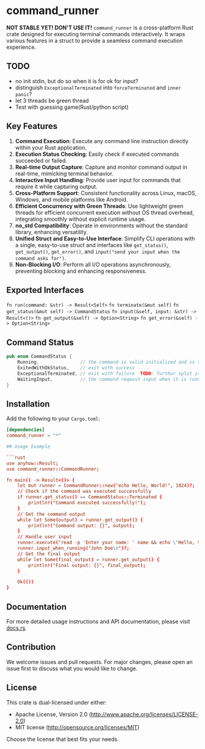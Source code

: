 # command_runner
 **NOT STABLE YET! DON'T USE IT!**
`command_runner` is a cross-platform Rust crate designed for executing terminal commands interactively. It wraps various features in a struct to provide a seamless command execution experience.

## TODO
- no init stdin, but do so when it is for ok for input?
- distinguish `ExceptionalTerminated` into `forceTerminated` and `inner panic`?
- let 3 threads be green thread
- Test with guessing game(Rust/python script)

## Key Features

1. **Command Execution**: Execute any command line instruction directly within your Rust application.
2. **Execution Status Checking**: Easily check if executed commands succeeded or failed.
3. **Real-time Output Capture**: Capture and monitor command output in real-time, mimicking terminal behavior.
4. **Interactive Input Handling**: Provide user input for commands that require it while capturing output.
5. **Cross-Platform Support**: Consistent functionality across Linux, macOS, Windows, and mobile platforms like Android.
6. **Efficient Concurrency with Green Threads**: Use lightweight green threads for efficient concurrent execution without OS thread overhead, integrating smoothly without explicit runtime usage.
7. **no_std Compatibility**: Operate in environments without the standard library, enhancing versatility.
8. **Unified Struct and Easy-to-Use Interface**: Simplify CLI operations with a single, easy-to-use struct and interfaces like `get_status()`, `get_output()`, `get_error()`, and `input("send your input when the command asks for")`.
9. **Non-Blocking I/O**: Perform all I/O operations asynchronously, preventing blocking and enhancing responsiveness.

## Exported Interfaces

`fn run(command: &str) -> Result<Self>`
`fn terminate(&mut self)`
`fn get_status(&mut self) -> CommandStatus`
`fn input(&self, input: &str) -> Result<()>`
`fn get_output(&self) -> Option<String>`
`fn get_error(&self) -> Option<String>`

## Command Status
```rust
pub enum CommandStatus {
    Running,               // the command is valid initialized and is running
    ExitedWithOkStatus,    // exit with success
    ExceptionalTerminated, // exit with failure  TODO: furthur split into `ForceTerminated` and `ExitedPanic`?
    WaitingInput,          // the command reqeust input when it is running
}
```

## Installation

Add the following to your `Cargo.toml`:

```toml
[dependencies]
command_runner = "*"

## Usage Example

```rust
use anyhow::Result;
use command_runner::CommandRunner;

fn main() -> Result<()> {
    let mut runner = CommandRunner::new("echo Hello, World!", 1024)?;
    // Check if the command was executed successfully
    if runner.get_status() == CommandStatus::Terminated {
        println!("Command executed successfully!");
    }
    // Get the command output
    while let Some(output) = runner.get_output() {
        println!("Command output: {}", output);
    }
    // Handle user input
    runner.execute("read -p 'Enter your name: ' name && echo \"Hello, $name\"")?;
    runner.input_when_running("John Doe\n")?;
    // Get the final output
    while let Some(final_output) = runner.get_output() {
        println!("Final output: {}", final_output);
    }

    Ok(())
}
```

## Documentation

For more detailed usage instructions and API documentation, please visit [docs.rs](https://docs.rs/command_runner).

## Contribution

We welcome issues and pull requests. For major changes, please open an issue first to discuss what you would like to change.

## License

This crate is dual-licensed under either:

- Apache License, Version 2.0 (http://www.apache.org/licenses/LICENSE-2.0)
- MIT license (http://opensource.org/licenses/MIT)

Choose the license that best fits your needs.
